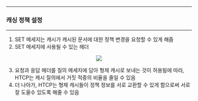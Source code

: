 -----
### 캐싱 정책 설정
-----
1. SET 메세지는 캐시가 캐시된 문서에 대한 정책 변경을 요청할 수 있게 해줌
2. SET 메세지에 사용될 수 있는 헤더
<div align="center">
<img src="https://github.com/user-attachments/assets/7d2750f4-d3cb-4017-9494-3055fc1eb34e">
</div>

3. 요청과 응답 헤더를 질의 메세지에 담아 형제 캐시로 보내는 것이 허용됨에 따라, HTCP는 캐시 질의에서 거짓 적중의 비율을 줄일 수 있음
4. 더 나아가, HTCP는 형제 캐시들이 정책 정보를 서로 교환할 수 있게 함으로써 서로 잘 도울수 있도록 해줄 수 있음
